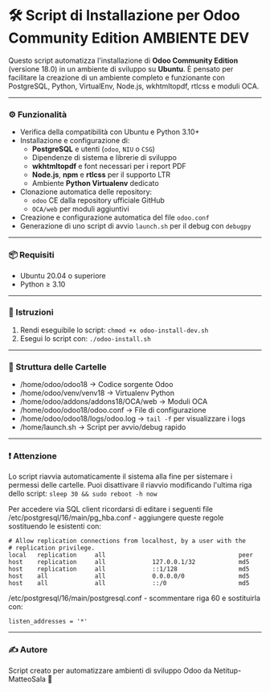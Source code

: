 # 🛠️ Script di Installazione per Odoo Community Edition AMBIENTE DEV

Questo script automatizza l'installazione di **Odoo Community Edition** (versione 18.0) in un ambiente di sviluppo su **Ubuntu**. È pensato per facilitare la creazione di un ambiente completo e funzionante con PostgreSQL, Python, VirtualEnv, Node.js, wkhtmltopdf, rtlcss e moduli OCA.

---

### ⚙️ Funzionalità

- Verifica della compatibilità con Ubuntu e Python 3.10+
- Installazione e configurazione di:
  - **PostgreSQL** e utenti (`odoo`, `NIU` o `CSG`)
  - Dipendenze di sistema e librerie di sviluppo
  - **wkhtmltopdf** e font necessari per i report PDF
  - **Node.js**, **npm** e **rtlcss** per il supporto LTR
  - Ambiente **Python Virtualenv** dedicato
- Clonazione automatica delle repository:
  - `odoo` CE dalla repository ufficiale GitHub
  - `OCA/web` per moduli aggiuntivi
- Creazione e configurazione automatica del file `odoo.conf`
- Generazione di uno script di avvio `launch.sh` per il debug con `debugpy`

---

### 📦 Requisiti

- Ubuntu 20.04 o superiore
- Python ≥ 3.10

---

### 🚀 Istruzioni

1. Rendi eseguibile lo script:
   ```chmod +x odoo-install-dev.sh```
2. Esegui lo script con:
   ```./odoo-install.sh```

---

### 📁 Struttura delle Cartelle

- /home/odoo/odoo18 → Codice sorgente Odoo
- /home/odoo/venv/venv18 → Virtualenv Python
- /home/odoo/addons/addons18/OCA/web → Moduli OCA
- /home/odoo/odoo18/odoo.conf → File di configurazione
- /home/odoo/odoo18/logs/odoo.log → ```tail -f```  per visualizzare i logs
- /home/launch.sh → Script per avvio/debug rapido

---

### ❗ Attenzione

Lo script riavvia automaticamente il sistema alla fine per sistemare i permessi delle cartelle.
Puoi disattivare il riavvio modificando l'ultima riga dello script:
```sleep 30 && sudo reboot -h now```

Per accedere via SQL client ricordarsi di editare i seguenti file 
/etc/postgresql/16/main/pg_hba.conf - aggiungere queste regole sostituendo le esistenti con:
```
# Allow replication connections from localhost, by a user with the
# replication privilege.
local   replication     all                                     peer
host    replication     all             127.0.0.1/32            md5
host    replication     all             ::1/128                 md5
host    all             all             0.0.0.0/0               md5
host    all             all             ::/0                    md5
```

/etc/postgresql/16/main/postgresql.conf - scommentare riga 60 e sostituirla con:
```
listen_addresses = '*' 
```

---

### ✍️ Autore

Script creato per automatizzare ambienti di sviluppo Odoo da Netitup-MatteoSala 🚀